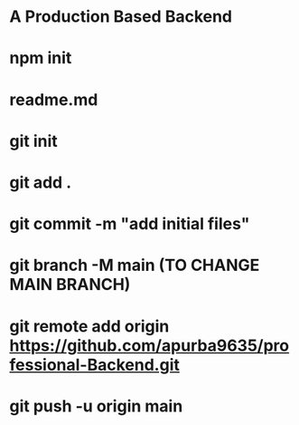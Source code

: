 # A Production Based Backend

# npm init

# readme.md

# git init

# git add .

# git commit -m "add initial files"

# git branch -M main (TO CHANGE MAIN BRANCH)

# git remote add origin https://github.com/apurba9635/professional-Backend.git

# git push -u origin main
